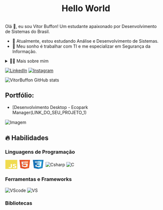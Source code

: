 <!-- Título -->
<div id="user-content-toc">
  <ul align="center">
    <summary><h1 style="display: inline-block">Hello World</h1></summary>
</div>

<!-- Apresentação -->
<p>
  Olá 👋, eu sou Vitor Buffon! Um estudante apaixonado por Desenvolvimento de Sistemas do Brasil.

  - 🌱 Atualmente, estou estudando Análise e Desenvolvimento de Sistemas.
  - 🔭 Meu sonho é trabalhar com TI e me especializar em Segurança da Informação.
</p>

<!-- Dropdown -->
<details>
  <summary>👨‍💻 Mais sobre mim</summary>

  - 💬 Tenho 20 anos, moro no Brasil. Possuo inglês básico e experiência com desenvolvimento web front end e back end, banco de dados e design. Já trabalhei em projetos que me proporcionaram desenvolver habilidades importantes como criatividade, comunicação, marketing, análise e gerenciamento de redes sociais.

  - ⚡ Gosto de ler, seja um bom livro, mangá ou quadrinhos, além de assistir a filmes e jogar! Acredito que nossos interesses pessoais contribuem para uma percepção mais refinada das coisas e para a resolução de problemas. \o/
</details>

<!-- Links -->
[![LinkedIn](https://img.shields.io/badge/LinkedIn-0077B5?style=for-the-badge&logo=linkedin&logoColor=white)](https://linkedin.com/in/vitor-buffon-2200221b7)
[![Instagram](https://img.shields.io/badge/Instagram-E4405F?style=for-the-badge&logo=instagram&logoColor=white)](https://www.instagram.com/vitorbuffon/)

<!-- GithubStats -->
![VitorBuffon GitHub stats](https://github-readme-stats.vercel.app/api?username=VitorBuffon&show_icons=true&theme=gotham)

<!-- Portfólio -->
## Portfólio:
- [Desenvolvimento Desktop - Ecopark Manager(LINK_DO_SEU_PROJETO_1)

<!-- GIF -->
<p align="left">
  <img align="center" src="https://i.pinimg.com/originals/15/e7/e3/15e7e300166c962d3b8a22f60b5cac9e.gif" alt="Imagem">
</p>

## 🔥 Habilidades
<!-- Habilidades: Linguagens de Programação -->
  <div style="flex-basis: 48%;">
    <h3>Linguagens de Programação</h3>
    <img align="center" alt="Js" height="30" width="40" src="https://raw.githubusercontent.com/devicons/devicon/master/icons/javascript/javascript-plain.svg">
    <img align="center" alt="HTML" height="30" width="40" src="https://raw.githubusercontent.com/devicons/devicon/master/icons/html5/html5-original.svg">
    <img align="center" alt="CSS" height="30" width="40" src="https://raw.githubusercontent.com/devicons/devicon/master/icons/css3/css3-original.svg">
    <img align="center" alt="Csharp" height="30" width="40" src="https://cdn.jsdelivr.net/gh/devicons/devicon/icons/csharp/csharp-original.svg">
    <img align="center" alt="C" height="30" width="40" src="https://cdn.jsdelivr.net/gh/devicons/devicon/icons/c/c-original.svg">
  </div>
  
  <!-- Habilidades: Ferramentas e Frameworks -->
  <div style="flex-basis: 48%;">
    <h3>Ferramentas e Frameworks</h3>
    <img align="center" alt="VScode" height="30" width="40" src="https://cdn.jsdelivr.net/gh/devicons/devicon/icons/vscode/vscode-original.svg">
    <img align="center" alt="VS" height="30" width="40" src="https://cdn.jsdelivr.net/gh/devicons/devicon/icons/visualstudio/visualstudio-original.svg">
  </div>
  
  <!-- Habilidades: Bibliotecas -->
  <div style="flex-basis: 48%;">
    <h3>Bibliotecas</h3>
  </div>
